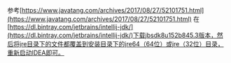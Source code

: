 参考[https://www.javatang.com/archives/2017/08/27/52101751.html](https://www.javatang.com/archives/2017/08/27/52101751.html)
在[https://dl.bintray.com/jetbrains/intellij-jdk/](https://dl.bintray.com/jetbrains/intellij-jdk/)下载jbsdk8u152b845.3版本，然后将jre目录下的文件都覆盖到安装目录下的jre64（64位）或jre（32位）目录，重新启动IDEA即可。